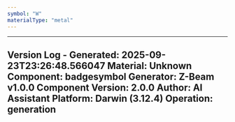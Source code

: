 ```yaml
---
symbol: "W"
materialType: "metal"
---
```


---
Version Log - Generated: 2025-09-23T23:26:48.566047
Material: Unknown
Component: badgesymbol
Generator: Z-Beam v1.0.0
Component Version: 2.0.0
Author: AI Assistant
Platform: Darwin (3.12.4)
Operation: generation
---